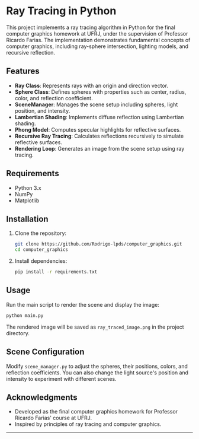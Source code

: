 # Ray Tracing in Python

This project implements a ray tracing algorithm in Python for the final computer graphics homework at UFRJ, under the supervision of Professor Ricardo Farias. The implementation demonstrates fundamental concepts of computer graphics, including ray-sphere intersection, lighting models, and recursive reflection.

## Features

- **Ray Class**: Represents rays with an origin and direction vector.
- **Sphere Class**: Defines spheres with properties such as center, radius, color, and reflection coefficient.
- **SceneManager**: Manages the scene setup including spheres, light position, and intensity.
- **Lambertian Shading**: Implements diffuse reflection using Lambertian shading.
- **Phong Model**: Computes specular highlights for reflective surfaces.
- **Recursive Ray Tracing**: Calculates reflections recursively to simulate reflective surfaces.
- **Rendering Loop**: Generates an image from the scene setup using ray tracing.

## Requirements

- Python 3.x
- NumPy
- Matplotlib

## Installation

1. Clone the repository:

   ```bash
   git clone https://github.com/Rodrigo-lpds/computer_graphics.git
   cd computer_graphics
   ```

2. Install dependencies:

   ```bash
   pip install -r requirements.txt
   ```

## Usage

Run the main script to render the scene and display the image:

```bash
python main.py
```

The rendered image will be saved as `ray_traced_image.png` in the project directory.

## Scene Configuration

Modify `scene_manager.py` to adjust the spheres, their positions, colors, and reflection coefficients. You can also change the light source's position and intensity to experiment with different scenes.

## Acknowledgments

- Developed as the final computer graphics homework for Professor Ricardo Farias' course at UFRJ.
- Inspired by principles of ray tracing and computer graphics.

---